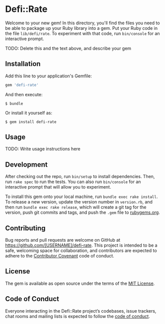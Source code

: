 # Defi::Rate

Welcome to your new gem! In this directory, you'll find the files you need to be able to package up your Ruby library into a gem. Put your Ruby code in the file `lib/defi/rate`. To experiment with that code, run `bin/console` for an interactive prompt.

TODO: Delete this and the text above, and describe your gem

## Installation

Add this line to your application's Gemfile:

```ruby
gem 'defi-rate'
```

And then execute:

    $ bundle

Or install it yourself as:

    $ gem install defi-rate

## Usage

TODO: Write usage instructions here

## Development

After checking out the repo, run `bin/setup` to install dependencies. Then, run `rake spec` to run the tests. You can also run `bin/console` for an interactive prompt that will allow you to experiment.

To install this gem onto your local machine, run `bundle exec rake install`. To release a new version, update the version number in `version.rb`, and then run `bundle exec rake release`, which will create a git tag for the version, push git commits and tags, and push the `.gem` file to [rubygems.org](https://rubygems.org).

## Contributing

Bug reports and pull requests are welcome on GitHub at https://github.com/[USERNAME]/defi-rate. This project is intended to be a safe, welcoming space for collaboration, and contributors are expected to adhere to the [Contributor Covenant](http://contributor-covenant.org) code of conduct.

## License

The gem is available as open source under the terms of the [MIT License](https://opensource.org/licenses/MIT).

## Code of Conduct

Everyone interacting in the Defi::Rate project’s codebases, issue trackers, chat rooms and mailing lists is expected to follow the [code of conduct](https://github.com/[USERNAME]/defi-rate/blob/master/CODE_OF_CONDUCT.md).
